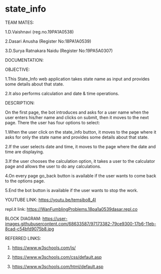 # state_info

TEAM MATES:

1.D.Vaishnavi (reg.no.19PA1A0538)

2.Dasari Anusha (Register No:18PA1A0539)

3.D.Surya Ratnakara Naidu (Register No:19PA5A0307)


DOCUMENTATION:

OBJECTIVE:

1.This State_Info web application takes state name as input and provides some details about that state.

2.It also performs calculation and date & time operations.


DESCRIPTION:

On the first page, the bot introduces and asks for a user name when the user enters his/her name and clicks on submit, then it moves to the next page. There the user has four options to select:

1.When the user click on the state_info button, it moves to the page where it asks for only the state name and provides some details about that state.

2.If the user selects date and time, it moves to the page where the date and time are displaying.

3.If the user chooses the calculation option, it takes a user to the calculator page and allows the user to do any calculations.

4.On every page go_back button is available if the user wants to come back to the options page.

5.End the bot button is available if the user wants to stop the work.


YOUTUBE LINK: https://youtu.be/temsibo8_4I

repl.it link: https://WanFumblingProblems.18pa1a0539dasar.repl.co

BLOCK DIAGRAM: https://user-images.githubusercontent.com/68633587/97173382-79ce9300-17b6-11eb-8cad-c54bfd9075b8.jpg

REFERRED LINKS: 

1. https://www.w3schools.com/js/

2. https://www.w3schools.com/css/default.asp

3. https://www.w3schools.com/html/default.asp
